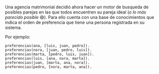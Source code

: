 Una agencia matrimonial decidió ahora hacer un motor de busqueda de posibles parejas en las que todos encuentren su pareja ideal (_o lo más parecido posible_ :sweat_smile:). Para ello cuenta con una base de conocimientos que indica el orden de preferencia que tiene una persona registrada en su sistema. 

Por ejemplo:

```
preferencias(ana, [luis, juan, pedro]).
preferencias(nora, [juan, pedro, luis]).
preferencias(marta, [pedro, luis, juan]).
preferencias(luis, [ana, nora, marta]).
preferencias(juan, [marta, ana, nora]).
preferencias(pedro, [nora, marta, ana]).
```